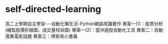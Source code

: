 # self-directed-learning
高二上學期自主學習---自動化懶生活-Python網路爬蟲實作
專案一(1)：股票分析(繪製股價折線圖、成交量柱狀圖)
專案一(2)：當沖選股自動化工具
專案二：自動蒐集電影話題
專案三：博客來小書蟲
